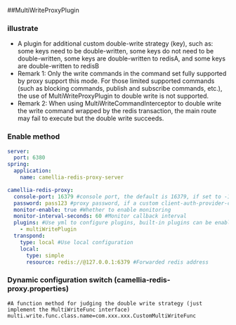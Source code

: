##MultiWriteProxyPlugin

### illustrate
* A plugin for additional custom double-write strategy (key), such as: some keys need to be double-written, some keys do not need to be double-written, some keys are double-written to redisA, and some keys are double-written to redisB
* Remark 1: Only the write commands in the command set fully supported by proxy support this mode. For those limited supported commands (such as blocking commands, publish and subscribe commands, etc.), the use of MultiWriteProxyPlugin to double write is not supported.
* Remark 2: When using MultiWriteCommandInterceptor to double write the write command wrapped by the redis transaction, the main route may fail to execute but the double write succeeds.

### Enable method
````yaml
server:
  port: 6380
spring:
  application:
    name: camellia-redis-proxy-server

camellia-redis-proxy:
  console-port: 16379 #console port, the default is 16379, if set to -16379, there will be a random available port, if set to 0, the console will not be started
  password: pass123 #proxy password, if a custom client-auth-provider-class-name is set, the password parameter is invalid
  monitor-enable: true #Whether to enable monitoring
  monitor-interval-seconds: 60 #Monitor callback interval
  plugins: #Use yml to configure plugins, built-in plugins can be enabled directly using aliases, custom plugins need to configure the full class name
    - multiWritePlugin
  transpond:
    type: local #Use local configuration
    local:
      type: simple
      resource: redis://@127.0.0.1:6379 #Forwarded redis address
````

### Dynamic configuration switch (camellia-redis-proxy.properties)
````properties
#A function method for judging the double write strategy (just implement the MultiWriteFunc interface)
multi.write.func.class.name=com.xxx.xxx.CustomMultiWriteFunc
````
